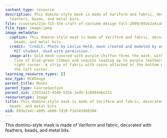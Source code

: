 ```yaml
---
content_type: resource
description: This domino-style mask is made of Variform and fabric, decorated with
  feathers, beads, and metal bits.
file: /courses/21m-715-the-craft-of-costume-design-fall-2009/893e2a4cab05ab007d1071e543d60384_IMG_0563.jpg
file_type: image/jpeg
image_metadata:
  caption: This domino-style mask is made of Variform and fabric, decorated with feathers,
    beads, and metal bits.
  credit: 'Credit: Photo by Leslie Held; mask created and modeled by an anonymous
    MIT student. Used with permission.'
  image-alt: Gold mesh covered with purple chiffon forms the mask, with a meandering
    line of blue-green ribbon and sequins leading up to purple feathers at the upper
    right corner. A strip of fabric with coins attached at the bottom dangles from
    the left corner.
learning_resource_types: []
ocw_type: OCWImage
parent_title: Masks
parent_type: CourseSection
parent_uid: 23933a21-4540-535e-1edb-1c08844be331
resourcetype: Image
title: This domino-style mask is made of Variform and fabric, decorated with feathers,
  beads, and metal bits
uid: 893e2a4c-ab05-ab00-7d10-71e543d60384
---
```

This domino-style mask is made of Variform and fabric, decorated with feathers, beads, and metal bits.

